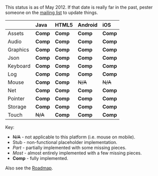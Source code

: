 This status is as of May 2012. If that date is really far in the past, pester someone on the
[mailing list](http://groups.google.com/group/playn) to update things.

|           |   Java  |  HTML5 | Android |    iOS  |
|:----------|:--------|:-------|:--------|:--------|
| Assets    |  **Comp** | **Comp** |  **Comp** |  **Comp** |
| Audio     |  **Comp** | **Comp** |  **Comp** |  **Comp** |
| Graphics  |  **Comp** | **Comp** |  **Comp** |  **Comp** |
| Json      |  **Comp** | **Comp** |  **Comp** |  **Comp** |
| Keyboard  |  **Comp** | **Comp** |  **Comp** |  **Comp** |
| Log       |  **Comp** | **Comp** |  **Comp** |  **Comp** |
| Mouse     |  **Comp** | **Comp** | ~~N/A~~ | ~~N/A~~ |
| Net       |  **Comp** | **Comp** |  **Comp** |  **Comp** |
| Pointer   |  **Comp** | **Comp** |  **Comp** |  **Comp** |
| Storage   |  **Comp** | **Comp** |  **Comp** |  **Comp** |
| Touch     | ~~N/A~~ | **Comp** |  **Comp** |  **Comp** |

Key:
  * ~~N/A~~ - not applicable to this platform (i.e. mouse on mobile).
  * Stub - non-functional placeholder implementation.
  * _Part_ - partially implemented with some missing pieces.
  * _Most_ - almost entirely implemented with a few missing pieces.
  * **Comp** - fully implemented.

Also see the [Roadmap](Roadmap.md).